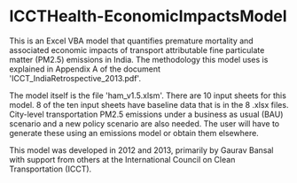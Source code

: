# ICCTHealth-EconomicImpactsModel
This is an Excel VBA model that quantifies premature mortality and associated economic impacts of transport attributable fine particulate matter (PM2.5) emissions in India. The methodology this model uses is explained in Appendix A of the document 'ICCT_IndiaRetrospective_2013.pdf'. 

The model itself is the file 'ham_v1.5.xlsm'. There are 10 input sheets for this model. 8 of the ten input sheets have baseline data that is in the 8 .xlsx files. City-level transportation PM2.5 emissions under a business as usual (BAU) scenario and a new policy scenario are also needed. The user will have to generate these using an emissions model or obtain them elsewhere. 

This model was developed in 2012 and 2013, primarily by Gaurav Bansal with support from others at the International Council on Clean Transportation (ICCT).  
